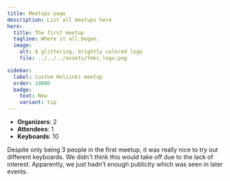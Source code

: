 ```yaml
---
title: Meetups page
description: List all meetups here
hero:
  title: The first meetup
  tagline: Where it all began.
  image:
    alt: A glittering, brightly colored logo
    file: ../../../assets/fmkc_logo.png

sidebar:
  label: Custom Helsinki meetup
  order: 10000
  badge:
    text: New
    variant: tip
---
```


- **Organizers**: 2  
- **Attendees**: 1  
- **Keyboards**: 10  

Despite only being 3 people in the first meetup, it was really nice to try out different keyboards. We didn't think this would take off due to the lack of interest. Apparently, we just hadn't enough publicity which was seen in later events. 